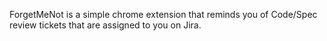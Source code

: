 ForgetMeNot is a simple chrome extension that reminds you of Code/Spec review tickets that are assigned to you on Jira.